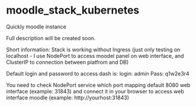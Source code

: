 # moodle_stack_kubernetes
Quickly moodle instance

Full description will be created soon.

Short information:
Stack is working without Ingress (just only testing on localhost - I use NodePort to access moodel panel on web interface, and ClusterIP to connection between platfrom and DB)

Default login and password to access dash is:
login: admin
Pass: q1w2e3r4

You need to check NodePort service which port mapping default 8080 web interface (example: 31843) and connect it in your browser to access web interface moodle (example: http://yourhost:31843)
